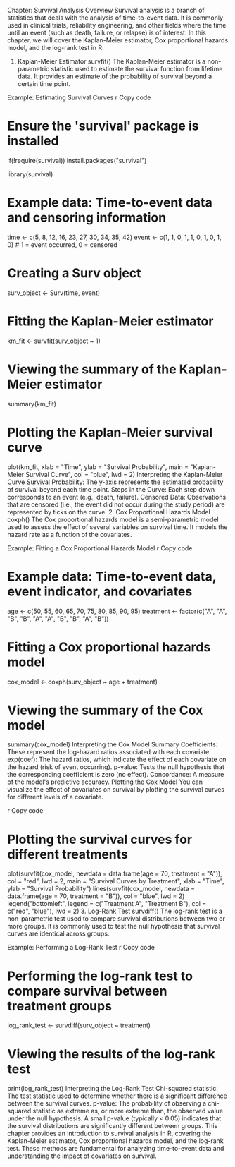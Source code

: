Chapter: Survival Analysis
Overview
Survival analysis is a branch of statistics that deals with the analysis of time-to-event data. It is commonly used in clinical trials, reliability engineering, and other fields where the time until an event (such as death, failure, or relapse) is of interest. In this chapter, we will cover the Kaplan-Meier estimator, Cox proportional hazards model, and the log-rank test in R.

1. Kaplan-Meier Estimator
survfit()
The Kaplan-Meier estimator is a non-parametric statistic used to estimate the survival function from lifetime data. It provides an estimate of the probability of survival beyond a certain time point.

Example: Estimating Survival Curves
r
Copy code
# Ensure the 'survival' package is installed
if(!require(survival)) install.packages("survival")

library(survival)

# Example data: Time-to-event data and censoring information
time <- c(5, 8, 12, 16, 23, 27, 30, 34, 35, 42)
event <- c(1, 1, 0, 1, 1, 0, 1, 0, 1, 0)  # 1 = event occurred, 0 = censored

# Creating a Surv object
surv_object <- Surv(time, event)

# Fitting the Kaplan-Meier estimator
km_fit <- survfit(surv_object ~ 1)

# Viewing the summary of the Kaplan-Meier estimator
summary(km_fit)

# Plotting the Kaplan-Meier survival curve
plot(km_fit, xlab = "Time", ylab = "Survival Probability", main = "Kaplan-Meier Survival Curve",
     col = "blue", lwd = 2)
Interpreting the Kaplan-Meier Curve
Survival Probability: The y-axis represents the estimated probability of survival beyond each time point.
Steps in the Curve: Each step down corresponds to an event (e.g., death, failure).
Censored Data: Observations that are censored (i.e., the event did not occur during the study period) are represented by ticks on the curve.
2. Cox Proportional Hazards Model
coxph()
The Cox proportional hazards model is a semi-parametric model used to assess the effect of several variables on survival time. It models the hazard rate as a function of the covariates.

Example: Fitting a Cox Proportional Hazards Model
r
Copy code
# Example data: Time-to-event data, event indicator, and covariates
age <- c(50, 55, 60, 65, 70, 75, 80, 85, 90, 95)
treatment <- factor(c("A", "A", "B", "B", "A", "A", "B", "B", "A", "B"))

# Fitting a Cox proportional hazards model
cox_model <- coxph(surv_object ~ age + treatment)

# Viewing the summary of the Cox model
summary(cox_model)
Interpreting the Cox Model Summary
Coefficients: These represent the log-hazard ratios associated with each covariate.
exp(coef): The hazard ratios, which indicate the effect of each covariate on the hazard (risk of event occurring).
p-value: Tests the null hypothesis that the corresponding coefficient is zero (no effect).
Concordance: A measure of the model's predictive accuracy.
Plotting the Cox Model
You can visualize the effect of covariates on survival by plotting the survival curves for different levels of a covariate.

r
Copy code
# Plotting the survival curves for different treatments
plot(survfit(cox_model, newdata = data.frame(age = 70, treatment = "A")),
     col = "red", lwd = 2, main = "Survival Curves by Treatment", xlab = "Time", ylab = "Survival Probability")
lines(survfit(cox_model, newdata = data.frame(age = 70, treatment = "B")),
      col = "blue", lwd = 2)
legend("bottomleft", legend = c("Treatment A", "Treatment B"), col = c("red", "blue"), lwd = 2)
3. Log-Rank Test
survdiff()
The log-rank test is a non-parametric test used to compare survival distributions between two or more groups. It is commonly used to test the null hypothesis that survival curves are identical across groups.

Example: Performing a Log-Rank Test
r
Copy code
# Performing the log-rank test to compare survival between treatment groups
log_rank_test <- survdiff(surv_object ~ treatment)

# Viewing the results of the log-rank test
print(log_rank_test)
Interpreting the Log-Rank Test
Chi-squared statistic: The test statistic used to determine whether there is a significant difference between the survival curves.
p-value: The probability of observing a chi-squared statistic as extreme as, or more extreme than, the observed value under the null hypothesis. A small p-value (typically < 0.05) indicates that the survival distributions are significantly different between groups.
This chapter provides an introduction to survival analysis in R, covering the Kaplan-Meier estimator, Cox proportional hazards model, and the log-rank test. These methods are fundamental for analyzing time-to-event data and understanding the impact of covariates on survival.

